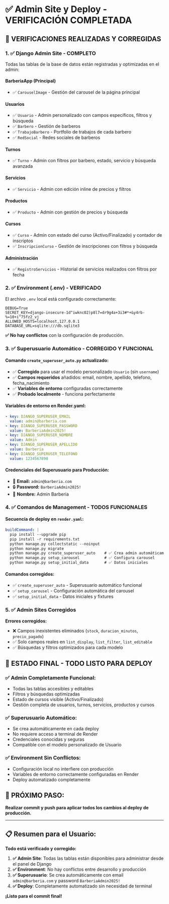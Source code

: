 # ✅ Admin Site y Deploy - VERIFICACIÓN COMPLETADA

## 🎯 **VERIFICACIONES REALIZADAS Y CORREGIDAS**

### 1. ✅ **Django Admin Site - COMPLETO**

Todas las tablas de la base de datos están registradas y optimizadas en el admin:

#### **BarberiaApp (Principal)**
- ✅ `CarouselImage` - Gestión del carousel de la página principal

#### **Usuarios**  
- ✅ `Usuario` - Admin personalizado con campos específicos, filtros y búsqueda
- ✅ `Barbero` - Gestión de barberos
- ✅ `TrabajoBarbero` - Portfolio de trabajos de cada barbero
- ✅ `RedSocial` - Redes sociales de barberos

#### **Turnos**
- ✅ `Turno` - Admin con filtros por barbero, estado, servicio y búsqueda avanzada

#### **Servicios**
- ✅ `Servicio` - Admin con edición inline de precios y filtros

#### **Productos**
- ✅ `Producto` - Admin con gestión de precios y búsqueda

#### **Cursos** 
- ✅ `Curso` - Admin con estado del curso (Activo/Finalizado) y contador de inscriptos
- ✅ `InscripcionCurso` - Gestión de inscripciones con filtros y búsqueda

#### **Administración**
- ✅ `RegistroServicios` - Historial de servicios realizados con filtros por fecha

### 2. ✅ **Environment (.env) - VERIFICADO**

El archivo `.env` local está configurado correctamente:
```env
DEBUG=True
SECRET_KEY=django-insecure-1d^iwknc02)p8l7=dr9g4a+3i3#*+&y4rb-%=10+i^75fz2_vj
ALLOWED_HOSTS=localhost,127.0.0.1
DATABASE_URL=sqlite:///db.sqlite3
```

**✅ No hay conflictos** con la configuración de producción.

### 3. ✅ **Superusuario Automático - CORREGIDO Y FUNCIONAL**

#### **Comando `create_superuser_auto.py` actualizado:**
- ✅ **Corregido** para usar el modelo personalizado `Usuario` (sin `username`)
- ✅ **Campos requeridos** añadidos: email, nombre, apellido, telefono, fecha_nacimiento
- ✅ **Variables de entorno** configuradas correctamente
- ✅ **Probado localmente** - funciona perfectamente

#### **Variables de entorno en Render.yaml:**
```yaml
- key: DJANGO_SUPERUSER_EMAIL
  value: admin@barberia.com
- key: DJANGO_SUPERUSER_PASSWORD
  value: BarberiaAdmin2025!
- key: DJANGO_SUPERUSER_NOMBRE
  value: Admin
- key: DJANGO_SUPERUSER_APELLIDO
  value: Barberia
- key: DJANGO_SUPERUSER_TELEFONO
  value: 1234567890
```

#### **Credenciales del Superusuario para Producción:**
- 📧 **Email:** `admin@barberia.com`
- 🔒 **Password:** `BarberiaAdmin2025!`
- 👤 **Nombre:** Admin Barberia

### 4. ✅ **Comandos de Management - TODOS FUNCIONALES**

#### **Secuencia de deploy en `render.yaml`:**
```yaml
buildCommand: |
  pip install --upgrade pip
  pip install -r requirements.txt
  python manage.py collectstatic --noinput
  python manage.py migrate
  python manage.py create_superuser_auto    # ✅ Crea admin automáticamente
  python manage.py setup_carousel           # ✅ Configura carousel
  python manage.py setup_initial_data       # ✅ Datos iniciales
```

#### **Comandos corregidos:**
- ✅ `create_superuser_auto` - Superusuario automático funcional
- ✅ `setup_carousel` - Configuración automática del carousel
- ✅ `setup_initial_data` - Datos iniciales y fixtures

### 5. ✅ **Admin Sites Corregidos**

**Errores corregidos:**
- ❌ Campos inexistentes eliminados (`stock`, `duracion_minutos`, `precio_pagado`)
- ✅ Solo campos reales en `list_display`, `list_filter`, `list_editable`
- ✅ Búsquedas y filtros optimizados para cada modelo

## 🎉 **ESTADO FINAL - TODO LISTO PARA DEPLOY**

### ✅ **Admin Completamente Funcional:**
- Todas las tablas accesibles y editables
- Filtros y búsquedas optimizadas
- Estado de cursos visible (Activo/Finalizado)
- Gestión completa de usuarios, turnos, servicios, productos y cursos

### ✅ **Superusuario Automático:**
- Se crea automáticamente en cada deploy
- No requiere acceso a terminal de Render
- Credenciales conocidas y seguras
- Compatible con el modelo personalizado de Usuario

### ✅ **Environment Sin Conflictos:**
- Configuración local no interfiere con producción
- Variables de entorno correctamente configuradas en Render
- Deploy automatizado completamente

## 🚀 **PRÓXIMO PASO:**
**Realizar commit y push para aplicar todos los cambios al deploy de producción.**

---

## 📋 **Resumen para el Usuario:**

**Todo está verificado y corregido:**

1. **✅ Admin Site**: Todas las tablas están disponibles para administrar desde el panel de Django
2. **✅ Environment**: No hay conflictos entre desarrollo y producción  
3. **✅ Superusuario**: Se crea automáticamente con email `admin@barberia.com` y password `BarberiaAdmin2025!`
4. **✅ Deploy**: Completamente automatizado sin necesidad de terminal

**¡Listo para el commit final!**
